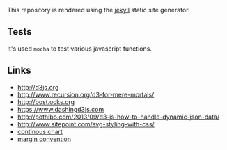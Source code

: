 
This repository is rendered using the [jekyll](http://jekyllrb.com/) static
site generator.

## Tests

It's used ``mocha`` to test various javascript functions.

## Links

 - http://d3js.org
 - http://www.recursion.org/d3-for-mere-mortals/
 - http://bost.ocks.org
 - https://www.dashingd3js.com
 - http://pothibo.com/2013/09/d3-js-how-to-handle-dynamic-json-data/
 - http://www.sitepoint.com/svg-styling-with-css/
 - [continous chart](http://bl.ocks.org/mbostock/3883245)
 - [margin convention](http://bl.ocks.org/mbostock/3019563)
